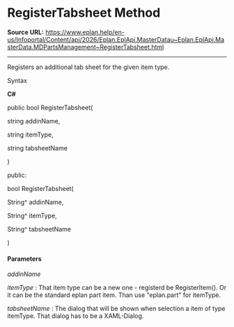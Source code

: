 # RegisterTabsheet Method

**Source URL:** https://www.eplan.help/en-us/Infoportal/Content/api/2026/Eplan.EplApi.MasterDatau~Eplan.EplApi.MasterData.MDPartsManagement~RegisterTabsheet.html

---

Registers an additional tab sheet for the given item type.

Syntax

**C#**



public bool RegisterTabsheet( 

   string addinName,

   string itemType,

   string tabsheetName

)

public:

bool RegisterTabsheet( 

   String^ addinName,

   String^ itemType,

   String^ tabsheetName

)


#### Parameters

*addinName*


*itemType*
:   That item type can be a new one - registerd be RegisterItem(). Or it can be the standard eplan part item. Than use "eplan.part" for itemType.

*tabsheetName*
:   The dialog that will be shown when selection a item of type itemType. That dialog has to be a XAML-Dialog.
